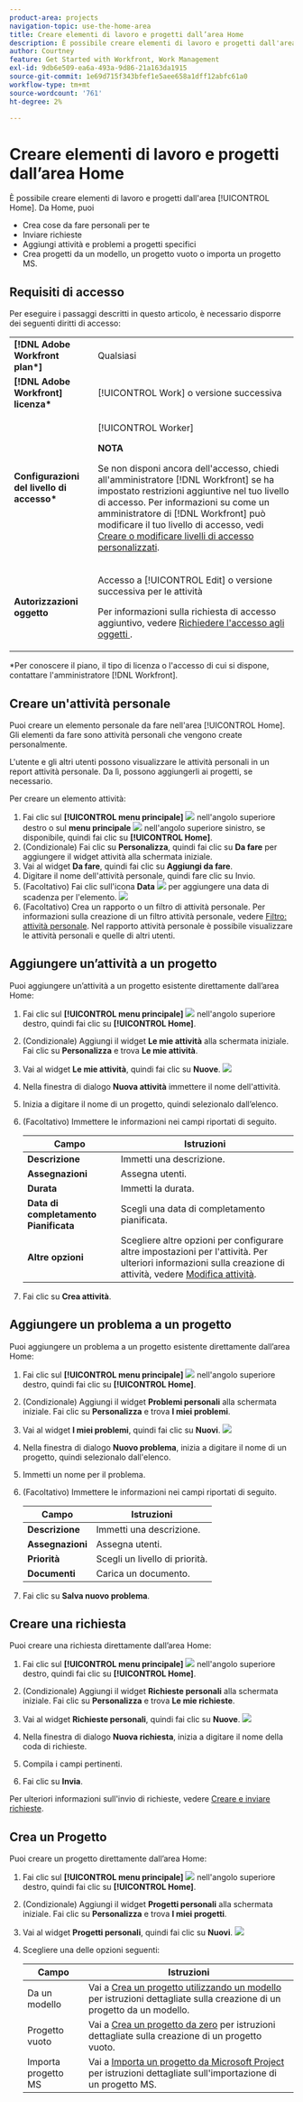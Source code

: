 ```yaml
---
product-area: projects
navigation-topic: use-the-home-area
title: Creare elementi di lavoro e progetti dall’area Home
description: È possibile creare elementi di lavoro e progetti dall'area [!UICONTROL Home].
author: Courtney
feature: Get Started with Workfront, Work Management
exl-id: 9db6e509-ea6a-493a-9d86-21a163da1915
source-git-commit: 1e69d715f343bfef1e5aee658a1dff12abfc61a0
workflow-type: tm+mt
source-wordcount: '761'
ht-degree: 2%

---
```


# Creare elementi di lavoro e progetti dall’area Home

È possibile creare elementi di lavoro e progetti dall&#39;area [!UICONTROL Home]. Da Home, puoi

* Crea cose da fare personali per te
* Inviare richieste
* Aggiungi attività e problemi a progetti specifici
* Crea progetti da un modello, un progetto vuoto o importa un progetto MS.

## Requisiti di accesso

Per eseguire i passaggi descritti in questo articolo, è necessario disporre dei seguenti diritti di accesso:

<table style="table-layout:auto"> 
 <col> 
 <col> 
 <tbody> 
  <tr> 
   <td role="rowheader"><strong>[!DNL Adobe Workfront plan*]</strong></td> 
   <td> <p>Qualsiasi</p> </td> 
  </tr> 
  <tr> 
   <td role="rowheader"><strong>[!DNL Adobe Workfront] licenza*</strong></td> 
   <td> <p>[!UICONTROL Work] o versione successiva</p> </td> 
  </tr> 
  <tr> 
   <td role="rowheader"><strong>Configurazioni del livello di accesso*</strong></td> 
   <td> <p>[!UICONTROL Worker]</p> <p><b>NOTA</b></p> 
   <p>Se non disponi ancora dell'accesso, chiedi all'amministratore [!DNL Workfront] se ha impostato restrizioni aggiuntive nel tuo livello di accesso. Per informazioni su come un amministratore di [!DNL Workfront] può modificare il tuo livello di accesso, vedi <a href="../../../administration-and-setup/add-users/configure-and-grant-access/create-modify-access-levels.md" class="MCXref xref">Creare o modificare livelli di accesso personalizzati</a>.</p> </td> 
  </tr> 
  <tr> 
   <td role="rowheader"><strong>Autorizzazioni oggetto</strong></td> 
   <td> <p>Accesso a [!UICONTROL Edit] o versione successiva per le attività</p> <p>Per informazioni sulla richiesta di accesso aggiuntivo, vedere <a href="../../../workfront-basics/grant-and-request-access-to-objects/request-access.md" class="MCXref xref">Richiedere l'accesso agli oggetti </a>.</p> </td> 
  </tr> 
 </tbody> 
</table>

&#42;Per conoscere il piano, il tipo di licenza o l&#39;accesso di cui si dispone, contattare l&#39;amministratore [!DNL Workfront].

## Creare un&#39;attività personale

Puoi creare un elemento personale da fare nell&#39;area [!UICONTROL Home]. Gli elementi da fare sono attività personali che vengono create personalmente.

L&#39;utente e gli altri utenti possono visualizzare le attività personali in un report attività personale. Da lì, possono aggiungerli ai progetti, se necessario.

Per creare un elemento attività:

1. Fai clic sul **[!UICONTROL menu principale]** ![](assets/main-menu-icon.png) nell&#39;angolo superiore destro o sul **menu principale** ![](assets/lines-main-menu.png) nell&#39;angolo superiore sinistro, se disponibile, quindi fai clic su **[!UICONTROL Home]**.
1. (Condizionale) Fai clic su **Personalizza**, quindi fai clic su **Da fare** per aggiungere il widget attività alla schermata iniziale.
1. Vai al widget **Da fare**, quindi fai clic su **Aggiungi da fare**.
1. Digitare il nome dell&#39;attività personale, quindi fare clic su Invio.
1. (Facoltativo) Fai clic sull&#39;icona **Data** ![](assets/date-icon.png) per aggiungere una data di scadenza per l&#39;elemento.
   ![](assets/my-work-to-dos.png)
1. (Facoltativo) Crea un rapporto o un filtro di attività personale. Per informazioni sulla creazione di un filtro attività personale, vedere [Filtro: attività personale](/help/quicksilver/reports-and-dashboards/reports/custom-view-filter-grouping-samples/filter-personal-tasks.md).
Nel rapporto attività personale è possibile visualizzare le attività personali e quelle di altri utenti.

## Aggiungere un’attività a un progetto

Puoi aggiungere un’attività a un progetto esistente direttamente dall’area Home:

1. Fai clic sul **[!UICONTROL menu principale]** ![](assets/main-menu-icon.png) nell&#39;angolo superiore destro, quindi fai clic su **[!UICONTROL Home]**.
1. (Condizionale) Aggiungi il widget **Le mie attività** alla schermata iniziale. Fai clic su **Personalizza** e trova **Le mie attività**.
1. Vai al widget **Le mie attività**, quindi fai clic su **Nuove**.
   ![](assets/create-new-task.png)
1. Nella finestra di dialogo **Nuova attività** immettere il nome dell&#39;attività.
1. Inizia a digitare il nome di un progetto, quindi selezionalo dall’elenco.
1. (Facoltativo) Immettere le informazioni nei campi riportati di seguito.

   | Campo | Istruzioni |
   |----------|----------|
   | **Descrizione** | Immetti una descrizione. |
   | **Assegnazioni** | Assegna utenti. |
   | **Durata** | Immetti la durata. |
   | **Data di completamento Pianificata** | Scegli una data di completamento pianificata. |
   | **Altre opzioni** | Scegliere altre opzioni per configurare altre impostazioni per l&#39;attività. Per ulteriori informazioni sulla creazione di attività, vedere [Modifica attività](/help/quicksilver/manage-work/tasks/manage-tasks/edit-tasks.md). |

1. Fai clic su **Crea attività**.


## Aggiungere un problema a un progetto

Puoi aggiungere un problema a un progetto esistente direttamente dall’area Home:

1. Fai clic sul **[!UICONTROL menu principale]** ![](assets/main-menu-icon.png) nell&#39;angolo superiore destro, quindi fai clic su **[!UICONTROL Home]**.
1. (Condizionale) Aggiungi il widget **Problemi personali** alla schermata iniziale. Fai clic su **Personalizza** e trova **I miei problemi**.
1. Vai al widget **I miei problemi**, quindi fai clic su **Nuovi**.
   ![](assets/create-new-issue.png)
1. Nella finestra di dialogo **Nuovo problema**, inizia a digitare il nome di un progetto, quindi selezionalo dall&#39;elenco.
1. Immetti un nome per il problema.
1. (Facoltativo) Immettere le informazioni nei campi riportati di seguito.

   | Campo | Istruzioni |
   |----------|----------|
   | **Descrizione** | Immetti una descrizione. |
   | **Assegnazioni** | Assegna utenti. |
   | **Priorità** | Scegli un livello di priorità. |
   | **Documenti** | Carica un documento. |

1. Fai clic su **Salva nuovo problema**.

## Creare una richiesta

Puoi creare una richiesta direttamente dall’area Home:

1. Fai clic sul **[!UICONTROL menu principale]** ![](assets/main-menu-icon.png) nell&#39;angolo superiore destro, quindi fai clic su **[!UICONTROL Home]**.
1. (Condizionale) Aggiungi il widget **Richieste personali** alla schermata iniziale. Fai clic su **Personalizza** e trova **Le mie richieste**.
1. Vai al widget **Richieste personali**, quindi fai clic su **Nuove**.
   ![](assets/create-new-request.png)

1. Nella finestra di dialogo **Nuova richiesta**, inizia a digitare il nome della coda di richieste.
1. Compila i campi pertinenti.
1. Fai clic su **Invia**.

Per ulteriori informazioni sull&#39;invio di richieste, vedere [Creare e inviare richieste](/help/quicksilver/manage-work/requests/create-requests/create-submit-requests.md).

## Crea un Progetto

Puoi creare un progetto direttamente dall’area Home:

1. Fai clic sul **[!UICONTROL menu principale]** ![](assets/main-menu-icon.png) nell&#39;angolo superiore destro, quindi fai clic su **[!UICONTROL Home]**.
1. (Condizionale) Aggiungi il widget **Progetti personali** alla schermata iniziale. Fai clic su **Personalizza** e trova **I miei progetti**.
1. Vai al widget **Progetti personali**, quindi fai clic su **Nuovi**.
   ![](assets/create-new-project.png)
1. Scegliere una delle opzioni seguenti:

   | Campo | Istruzioni |
   |----------|----------|
   | Da un modello | Vai a [Crea un progetto utilizzando un modello](/help/quicksilver/manage-work/projects/create-projects/create-project-from-template.md) per istruzioni dettagliate sulla creazione di un progetto da un modello. |
   | Progetto vuoto | Vai a [Crea un progetto da zero](/help/quicksilver/manage-work/projects/create-projects/create-project.md#create-a-project-from-scratch) per istruzioni dettagliate sulla creazione di un progetto vuoto. |
   | Importa progetto MS | Vai a [Importa un progetto da Microsoft Project](/help/quicksilver/manage-work/projects/create-projects/import-project-from-ms-project.md) per istruzioni dettagliate sull&#39;importazione di un progetto MS. |


<!--
## Create a board

You can create a board directly from the Home area:

1. Click the **[!UICONTROL Main Menu]** ![](assets/main-menu-icon.png) in the upper-right corner, then click **[!UICONTROL Home]**.
1. (Conditional) Add the **Boards** widget to your home screen. Click **Customize**, and find **Boards**. -->





<!--
## Delete a to-do item

1. Click the **[!UICONTROL Main Menu]** ![](assets/main-menu-icon.png) in the upper-right corner, then click **[!UICONTROL Home]**.
1. Go to the to-do widget.
1. Hover over the item, then click the **Delete** icon ![](assets/delete-to-do.png). 

## Edit a to-do item

1. Click the **[!UICONTROL Main Menu]** ![](assets/main-menu-icon.png) in the upper-right corner, then click **[!UICONTROL Home]**.
1. Go to the to-do widget.
1. Edit the item name.
1. Click on the **Date** icon ![](assets/date-icon.png) to add or adjust a due date. -->